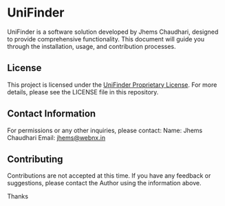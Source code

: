 # UniFinder

UniFinder is a software solution developed by Jhems Chaudhari, designed to provide comprehensive functionality. This document will guide you through the installation, usage, and contribution processes.

## License

This project is licensed under the [UniFinder Proprietary License](https://github.com/JdotDEV/UniFinder/blob/main/LICENSE).
For more details, please see the LICENSE file in this repository.

## Contact Information

For permissions or any other inquiries, please contact:
Name: Jhems Chaudhari
Email: jhems@webnx.in

## Contributing

Contributions are not accepted at this time. If you have any feedback or suggestions, please contact the Author using the information above.

Thanks
